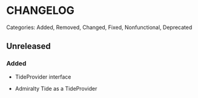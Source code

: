 # CHANGELOG

Categories: Added, Removed, Changed, Fixed, Nonfunctional, Deprecated

## Unreleased

### Added

- TideProvider interface

- Admiralty Tide as a TideProvider
